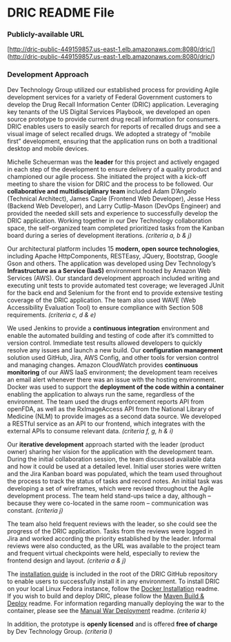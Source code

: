 # DRIC README File

### Publicly-available URL  
[http://dric-public-449159857.us-east-1.elb.amazonaws.com:8080/dric/] (http://dric-public-449159857.us-east-1.elb.amazonaws.com:8080/dric/)  

### Development Approach 
Dev Technology Group utilized our established process for providing Agile development services for a variety of Federal Government customers to develop the Drug Recall Information Center (DRIC) application. Leveraging key tenants of the US Digital Services Playbook, we developed an open source prototype to provide current drug recall information for consumers. DRIC enables users to easily search for reports of recalled drugs and see a visual image of select recalled drugs. We adopted a strategy of “mobile first” development, ensuring that the application runs on both a traditional desktop and mobile devices.  

Michelle Scheuerman was the **leader** for this project and actively engaged in each step of the development to ensure delivery of a quality product and championed our agile process. She initiated the project with a kick-off meeting to share the vision for DRIC and the process to be followed. Our **collaborative and multidisciplinary team** included Adam D’Angelo (Technical Architect), James Caple (Frontend Web Developer), Jesse Hess (Backend Web Developer), and Larry Cutlip-Mason (DevOps Engineer) and provided the needed skill sets and experience to successfully develop the DRIC application. Working together in our Dev Technology collaboration space, the self-organized team completed prioritized tasks from the Kanban board during a series of development iterations. *(criteria a, b & j)*  

Our architectural platform includes 15 **modern, open source technologies**, including Apache HttpComponents, RESTEasy, JQuery, Bootstrap, Google Gson and others. The application was developed using Dev Technology’s **Infrastructure as a Service (IaaS)** environment hosted by Amazon Web Services (AWS). Our standard development approach included writing and executing unit tests to provide automated test coverage; we leveraged JUnit for the back end and Selenium for the front end to provide extensive testing coverage of the DRIC application. The team also used WAVE (Web Accessibility Evaluation Tool) to ensure compliance with Section 508 requirements. *(criteria c, d & e)*  

We used Jenkins to provide a **continuous integration** environment and enable the automated building and testing of code after it’s committed to version control. Immediate test results allowed developers to quickly resolve any issues and launch a new build. Our **configuration management** solution used GitHub, Jira, AWS Config, and other tools for version control and managing changes. Amazon CloudWatch provides **continuous monitoring** of our AWS IaaS environment; the development team receives an email alert whenever there was an issue with the hosting environment. Docker was used to support the **deployment of the code within a container** enabling the application to always run the same, regardless of the environment. The team used the drugs enforcement reports API from openFDA, as well as the RxImageAccess API from the National Library of Medicine (NLM) to provide images as a second data source. We developed a RESTful service as an API to our frontend, which integrates with the external APIs to consume relevant data. *(criteria  f, g, h & i)*  

Our **iterative development** approach started with the leader (product owner) sharing her vision for the application with the development team. During the initial collaboration session, the team discussed available data and how it could be used at a detailed level. Initial user stories were written and the Jira Kanban board was populated, which the team used throughout the process to track the status of tasks and record notes. An initial task was developing a set of wireframes, which were revised throughout the Agile development process. The team held stand-ups twice a day, although – because they were co-located in the same room – communication was constant. *(criteria j)*  

The team also held frequent reviews with the leader, so she could see the progress of the DRIC application. Tasks from the reviews were logged in Jira and worked according the priority established by the leader. Informal reviews were also conducted, as the URL was available to the project team and frequent virtual checkpoints were held, especially to review the frontend design and layout. *(criteria a & j)*   

The [installation guide](https://github.com/DevTechnology/DRIC/blob/DRIC-v1.1-Beta-Release/INSTALLATION%20INSTRUCTIONS.md) is included in the root of the DRIC GitHub repository to enable users to successfully install it in any environment. To install DRIC on your local Linux Fedora instance, follow the [Docker Installation](https://github.com/DevTechnology/DRIC/blob/DRIC-v1.1-Beta-Release/Docker/readme.md) readme. If you wish to build and deploy DRIC, please follow the [Maven Build & Deploy](https://github.com/DevTechnology/DRIC/blob/DRIC-v1.1-Beta-Release/api/dric-api-webapp/readme.md) readme. For information regarding manually deploying the war to the container, please see the [Manual War Deployment](https://github.com/DevTechnology/DRIC/blob/DRIC-v1.1-Beta-Release/Documentation/Configuration/ManualWarInstall.md) readme.   *(criteria k)*  

In addition, the prototype is **openly licensed** and is offered **free of charge** by Dev Technology Group. *(criteria l)*
